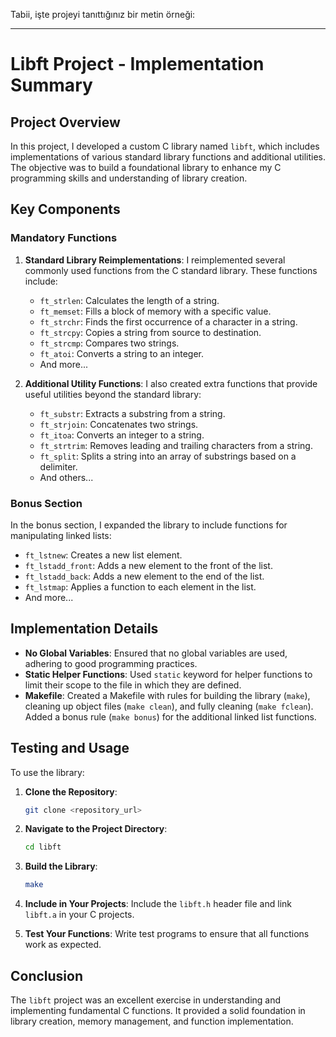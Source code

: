 Tabii, işte projeyi tanıttığınız bir metin örneği:

---

# Libft Project - Implementation Summary

## Project Overview

In this project, I developed a custom C library named `libft`, which includes implementations of various standard library functions and additional utilities. The objective was to build a foundational library to enhance my C programming skills and understanding of library creation.

## Key Components

### Mandatory Functions

1. **Standard Library Reimplementations**: I reimplemented several commonly used functions from the C standard library. These functions include:
   - `ft_strlen`: Calculates the length of a string.
   - `ft_memset`: Fills a block of memory with a specific value.
   - `ft_strchr`: Finds the first occurrence of a character in a string.
   - `ft_strcpy`: Copies a string from source to destination.
   - `ft_strcmp`: Compares two strings.
   - `ft_atoi`: Converts a string to an integer.
   - And more...

2. **Additional Utility Functions**: I also created extra functions that provide useful utilities beyond the standard library:
   - `ft_substr`: Extracts a substring from a string.
   - `ft_strjoin`: Concatenates two strings.
   - `ft_itoa`: Converts an integer to a string.
   - `ft_strtrim`: Removes leading and trailing characters from a string.
   - `ft_split`: Splits a string into an array of substrings based on a delimiter.
   - And others...

### Bonus Section

In the bonus section, I expanded the library to include functions for manipulating linked lists:
   - `ft_lstnew`: Creates a new list element.
   - `ft_lstadd_front`: Adds a new element to the front of the list.
   - `ft_lstadd_back`: Adds a new element to the end of the list.
   - `ft_lstmap`: Applies a function to each element in the list.
   - And more...

## Implementation Details

- **No Global Variables**: Ensured that no global variables are used, adhering to good programming practices.
- **Static Helper Functions**: Used `static` keyword for helper functions to limit their scope to the file in which they are defined.
- **Makefile**: Created a Makefile with rules for building the library (`make`), cleaning up object files (`make clean`), and fully cleaning (`make fclean`). Added a bonus rule (`make bonus`) for the additional linked list functions.

## Testing and Usage

To use the library:
1. **Clone the Repository**:
   ```bash
   git clone <repository_url>
   ```

2. **Navigate to the Project Directory**:
   ```bash
   cd libft
   ```

3. **Build the Library**:
   ```bash
   make
   ```

4. **Include in Your Projects**: Include the `libft.h` header file and link `libft.a` in your C projects.

5. **Test Your Functions**: Write test programs to ensure that all functions work as expected.

## Conclusion

The `libft` project was an excellent exercise in understanding and implementing fundamental C functions. It provided a solid foundation in library creation, memory management, and function implementation.

